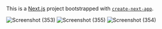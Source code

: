 This is a [Next.js](https://nextjs.org/) project bootstrapped with [`create-next-app`](https://github.com/vercel/next.js/tree/canary/packages/create-next-app).

![Screenshot (353)](https://github.com/kartiksaxena532/Framer-NextJs/assets/92146206/cefea85b-189e-4d20-bbc7-f014aca8abbd)
![Screenshot (355)](https://github.com/kartiksaxena532/Framer-NextJs/assets/92146206/427c0d5d-c4c5-47e6-8760-5e394ee78a56)
![Screenshot (354)](https://github.com/kartiksaxena532/Framer-NextJs/assets/92146206/56363806-aa4c-4af8-a828-bc67effceedd)
